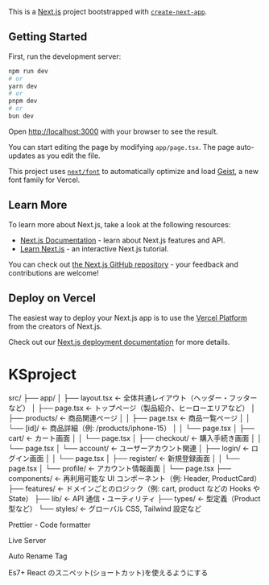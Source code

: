 This is a [Next.js](https://nextjs.org) project bootstrapped with [`create-next-app`](https://nextjs.org/docs/app/api-reference/cli/create-next-app).

## Getting Started

First, run the development server:

```bash
npm run dev
# or
yarn dev
# or
pnpm dev
# or
bun dev
```

Open [http://localhost:3000](http://localhost:3000) with your browser to see the result.

You can start editing the page by modifying `app/page.tsx`. The page auto-updates as you edit the file.

This project uses [`next/font`](https://nextjs.org/docs/app/building-your-application/optimizing/fonts) to automatically optimize and load [Geist](https://vercel.com/font), a new font family for Vercel.

## Learn More

To learn more about Next.js, take a look at the following resources:

- [Next.js Documentation](https://nextjs.org/docs) - learn about Next.js features and API.
- [Learn Next.js](https://nextjs.org/learn) - an interactive Next.js tutorial.

You can check out [the Next.js GitHub repository](https://github.com/vercel/next.js) - your feedback and contributions are welcome!

## Deploy on Vercel

The easiest way to deploy your Next.js app is to use the [Vercel Platform](https://vercel.com/new?utm_medium=default-template&filter=next.js&utm_source=create-next-app&utm_campaign=create-next-app-readme) from the creators of Next.js.

Check out our [Next.js deployment documentation](https://nextjs.org/docs/app/building-your-application/deploying) for more details.

# KSproject

src/
├── app/
│ ├── layout.tsx ← 全体共通レイアウト（ヘッダー・フッターなど）
│ ├── page.tsx ← トップページ（製品紹介、ヒーローエリアなど）
│ ├── products/ ← 商品関連ページ
│ │ ├── page.tsx ← 商品一覧ページ
│ │ └── [id]/ ← 商品詳細（例: /products/iphone-15）
│ │ └── page.tsx
│ ├── cart/ ← カート画面
│ │ └── page.tsx
│ ├── checkout/ ← 購入手続き画面
│ │ └── page.tsx
│ └── account/ ← ユーザーアカウント関連
│ ├── login/ ← ログイン画面
│ │ └── page.tsx
│ ├── register/ ← 新規登録画面
│ │ └── page.tsx
│ └── profile/ ← アカウント情報画面
│ └── page.tsx
├── components/ ← 再利用可能な UI コンポーネント（例: Header, ProductCard）
├── features/ ← ドメインごとのロジック（例: cart, product などの Hooks や State）
├── lib/ ← API 通信・ユーティリティ
├── types/ ← 型定義（Product 型など）
└── styles/ ← グローバル CSS, Tailwind 設定など

Prettier - Code formatter

Live Server

Auto Rename Tag

Es7+ React のスニペット(ショートカット)を使えるようにする
